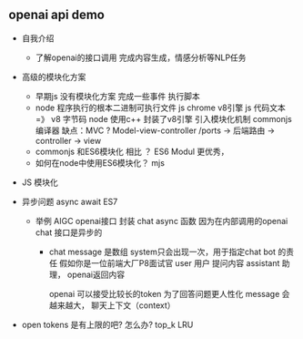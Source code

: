 ## openai api demo

- 自我介绍
    - 了解openai的接口调用 完成内容生成，情感分析等NLP任务

- 高级的模块化方案
    - 早期js 没有模块化方案
        完成一些事件 执行脚本
    - node
        程序执行的根本二进制可执行文件
        js chrome v8引擎    js 代码文本 =》 v8 字节码
        node 使用c++ 封装了v8引擎 引入模块化机制 commonjs
        编译器
        缺点：MVC ? Model-view-controller
        /ports -> 后端路由 -> controller -> view
    - commonjs 和ES6模块化 相比 ？ ES6 Modul 更优秀，
    - 如何在node中使用ES6模块化？ mjs


- JS 模块化 
- 异步问题
    async await ES7
    - 举例 AIGC openai接口 封装 chat async 函数
        因为在内部调用的openai chat 接口是异步的
        - chat message 是数组
            system只会出现一次，用于指定chat bot 的责任 假如你是一位前端大厂P8面试官 
            user 用户 提问内容
            assistant 助理， openai返回内容

            openai 可以接受比较长的token 为了回答问题更人性化
            message 会越来越大， 聊天上下文（context）

- open tokens 是有上限的吧? 怎么办? top_k 
    LRU
